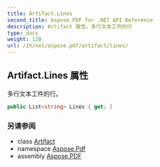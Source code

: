 ```yaml
---
title: Artifact.Lines
second_title: Aspose.PDF for .NET API Reference
description: Artifact 属性。多行文本工件的行
type: docs
weight: 120
url: /zh/net/aspose.pdf/artifact/lines/
---
```

## Artifact.Lines 属性

多行文本工件的行。

```csharp
public List<string> Lines { get; }
```

### 另请参阅

* class [Artifact](../)
* namespace [Aspose.Pdf](../../../aspose.pdf/)
* assembly [Aspose.PDF](../../../)
